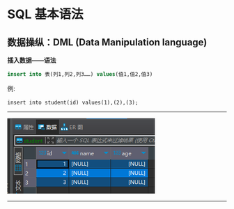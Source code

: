 # SQL 基本语法
## 数据操纵：DML (Data Manipulation language)
**插入数据——语法**
```sql
insert into 表(列1,列2,列3……) values(值1,值2,值3)
```
例:
```
insert into student(id) values(1),(2),(3);
```
---
![img.png](img.png)<br>

---